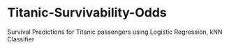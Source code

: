 # Titanic-Survivability-Odds
Survival Predictions for Titanic passengers using Logistic Regression, kNN Classifier

